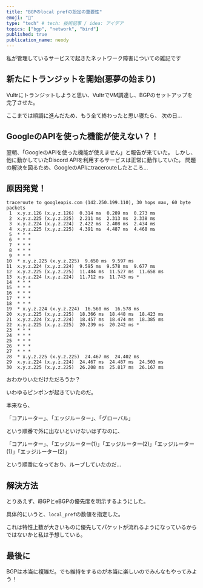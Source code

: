 ```yaml
---
title: "BGPのlocal prefの設定の重要性"
emoji: "📑"
type: "tech" # tech: 技術記事 / idea: アイデア
topics: ["bgp", "network", "bird"]
published: true
publication_name: neody
---
```


私が管理しているサービスで起きたネットワーク障害についての雑記です

## 新たにトランジットを開始(悪夢の始まり)
Vultrにトランジットしようと思い、VultrでVM調達し、BGPのセットアップを完了させた。

ここまでは順調に進んだため、もう全て終わったと思い寝たら、
次の日...

## GoogleのAPIを使った機能が使えない？！
翌朝、「GoogleのAPIを使った機能が使えません」と報告が来ていた。
しかし、他に動かしていたDiscord APIを利用するサービスは正常に動作していた。
問題の解決を図るため、GoogleのAPIにtracerouteしたところ...

## 原因発覚！
```
traceroute to googleapis.com (142.250.199.110), 30 hops max, 60 byte packets
 1  x.y.z.126 (x.y.z.126)  0.314 ms  0.289 ms  0.273 ms
 2  x.y.z.225 (x.y.z.225)  2.211 ms  2.313 ms  2.338 ms
 3  x.y.z.224 (x.y.z.224)  2.422 ms  2.408 ms  2.434 ms
 4  x.y.z.225 (x.y.z.225)  4.391 ms  4.487 ms  4.468 ms
 5  * * *
 6  * * *
 7  * * *
 8  * * *
 9  * * *
10  * x.y.z.225 (x.y.z.225)  9.650 ms  9.597 ms
11  x.y.z.224 (x.y.z.224)  9.595 ms  9.578 ms  9.677 ms
12  x.y.z.225 (x.y.z.225)  11.484 ms  11.527 ms  11.658 ms
13  x.y.z.224 (x.y.z.224)  11.712 ms  11.743 ms *
14  * * *
15  * * *
16  * * *
17  * * *
18  * * *
19  * x.y.z.224 (x.y.z.224)  16.560 ms  16.578 ms
20  x.y.z.225 (x.y.z.225)  18.366 ms  18.448 ms  18.423 ms
21  x.y.z.224 (x.y.z.224)  18.457 ms  18.474 ms  18.385 ms
22  x.y.z.225 (x.y.z.225)  20.239 ms  20.242 ms *
23  * * *
24  * * *
25  * * *
26  * * *
27  * * *
28  * x.y.z.225 (x.y.z.225)  24.467 ms  24.402 ms
29  x.y.z.224 (x.y.z.224)  24.467 ms  24.487 ms  24.503 ms
30  x.y.z.225 (x.y.z.225)  26.208 ms  25.817 ms  26.167 ms
```

おわかりいただけただろうか？

いわゆるピンポンが起きていたのだ。

本来なら、

「コアルーター」、「エッジルーター」、「グローバル」

という順番で外に出ないといけないはずなのに、

「コアルーター」、「エッジルーター(1)」「エッジルーター(2)」「エッジルーター(1)」「エッジルーター(2)」

という順番になっており、ループしていたのだ...

## 解決方法
とりあえず、iBGPとeBGPの優先度を明示するようにした。

具体的にいうと、`local_pref`の数値を指定した。

これは特性上数が大きいものに優先してパケットが流れるようになっているからではないかと私は予想している。

## 最後に
BGPは本当に複雑だ。でも維持をするのが本当に楽しいのでみんなもやってみよう！